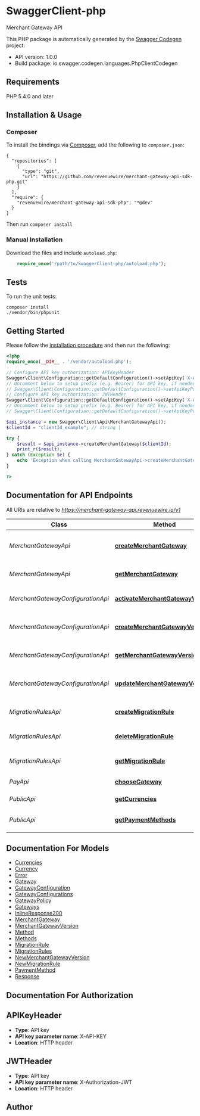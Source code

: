 # SwaggerClient-php
Merchant Gateway API

This PHP package is automatically generated by the [Swagger Codegen](https://github.com/swagger-api/swagger-codegen) project:

- API version: 1.0.0
- Build package: io.swagger.codegen.languages.PhpClientCodegen

## Requirements

PHP 5.4.0 and later

## Installation & Usage
### Composer

To install the bindings via [Composer](http://getcomposer.org/), add the following to `composer.json`:

```
{
  "repositories": [
    {
      "type": "git",
      "url": "https://github.com/revenuewire/merchant-gateway-api-sdk-php.git"
    }
  ],
  "require": {
    "revenuewire/merchant-gateway-api-sdk-php": "*@dev"
  }
}
```

Then run `composer install`

### Manual Installation

Download the files and include `autoload.php`:

```php
    require_once('/path/to/SwaggerClient-php/autoload.php');
```

## Tests

To run the unit tests:

```
composer install
./vendor/bin/phpunit
```

## Getting Started

Please follow the [installation procedure](#installation--usage) and then run the following:

```php
<?php
require_once(__DIR__ . '/vendor/autoload.php');

// Configure API key authorization: APIKeyHeader
Swagger\Client\Configuration::getDefaultConfiguration()->setApiKey('X-API-KEY', 'YOUR_API_KEY');
// Uncomment below to setup prefix (e.g. Bearer) for API key, if needed
// Swagger\Client\Configuration::getDefaultConfiguration()->setApiKeyPrefix('X-API-KEY', 'Bearer');
// Configure API key authorization: JWTHeader
Swagger\Client\Configuration::getDefaultConfiguration()->setApiKey('X-Authorization-JWT', 'YOUR_API_KEY');
// Uncomment below to setup prefix (e.g. Bearer) for API key, if needed
// Swagger\Client\Configuration::getDefaultConfiguration()->setApiKeyPrefix('X-Authorization-JWT', 'Bearer');

$api_instance = new Swagger\Client\Api\MerchantGatewayApi();
$clientId = "clientId_example"; // string | 

try {
    $result = $api_instance->createMerchantGateway($clientId);
    print_r($result);
} catch (Exception $e) {
    echo 'Exception when calling MerchantGatewayApi->createMerchantGateway: ', $e->getMessage(), PHP_EOL;
}

?>
```

## Documentation for API Endpoints

All URIs are relative to *https://merchant-gateway-api.revenuewire.io/v1*

Class | Method | HTTP request | Description
------------ | ------------- | ------------- | -------------
*MerchantGatewayApi* | [**createMerchantGateway**](docs/Api/MerchantGatewayApi.md#createmerchantgateway) | **POST** /merchants | create merchant gateway configuration
*MerchantGatewayApi* | [**getMerchantGateway**](docs/Api/MerchantGatewayApi.md#getmerchantgateway) | **GET** /merchants/{clientId} | get merchant gateway configuration
*MerchantGatewayConfigurationApi* | [**activateMerchantGatewayVersion**](docs/Api/MerchantGatewayConfigurationApi.md#activatemerchantgatewayversion) | **POST** /merchants/{clientId}/versions/{version}/activate | activate gateway version
*MerchantGatewayConfigurationApi* | [**createMerchantGatewayVersion**](docs/Api/MerchantGatewayConfigurationApi.md#createmerchantgatewayversion) | **POST** /merchants/{clientId}/versions | create a new gateway configuration version.
*MerchantGatewayConfigurationApi* | [**getMerchantGatewayVersion**](docs/Api/MerchantGatewayConfigurationApi.md#getmerchantgatewayversion) | **GET** /merchants/{clientId}/versions/{version} | get gateway version detail
*MerchantGatewayConfigurationApi* | [**updateMerchantGatewayVersion**](docs/Api/MerchantGatewayConfigurationApi.md#updatemerchantgatewayversion) | **PUT** /merchants/{clientId}/versions/{version} | update gateway version detail
*MigrationRulesApi* | [**createMigrationRule**](docs/Api/MigrationRulesApi.md#createmigrationrule) | **POST** /merchants/{clientId}/migration-rules | Create migration rule
*MigrationRulesApi* | [**deleteMigrationRule**](docs/Api/MigrationRulesApi.md#deletemigrationrule) | **DELETE** /merchants/{clientId}/migration-rules/{ruleId} | Delete migration rule
*MigrationRulesApi* | [**getMigrationRule**](docs/Api/MigrationRulesApi.md#getmigrationrule) | **GET** /merchants/{clientId}/migration-rules/{ruleId} | Get migration rule
*PayApi* | [**chooseGateway**](docs/Api/PayApi.md#choosegateway) | **GET** /merchants/{clientId}/choose-gateway | Choose a gateway
*PublicApi* | [**getCurrencies**](docs/Api/PublicApi.md#getcurrencies) | **GET** /merchants/{clientId}/currencies | get list of currencies
*PublicApi* | [**getPaymentMethods**](docs/Api/PublicApi.md#getpaymentmethods) | **GET** /merchants/{clientId}/payment-methods | get list of payment methods


## Documentation For Models

 - [Currencies](docs/Model/Currencies.md)
 - [Currency](docs/Model/Currency.md)
 - [Error](docs/Model/Error.md)
 - [Gateway](docs/Model/Gateway.md)
 - [GatewayConfiguration](docs/Model/GatewayConfiguration.md)
 - [GatewayConfigurations](docs/Model/GatewayConfigurations.md)
 - [GatewayPolicy](docs/Model/GatewayPolicy.md)
 - [Gateways](docs/Model/Gateways.md)
 - [InlineResponse200](docs/Model/InlineResponse200.md)
 - [MerchantGateway](docs/Model/MerchantGateway.md)
 - [MerchantGatewayVersion](docs/Model/MerchantGatewayVersion.md)
 - [Method](docs/Model/Method.md)
 - [Methods](docs/Model/Methods.md)
 - [MigrationRule](docs/Model/MigrationRule.md)
 - [MigrationRules](docs/Model/MigrationRules.md)
 - [NewMerchantGatewayVersion](docs/Model/NewMerchantGatewayVersion.md)
 - [NewMigrationRule](docs/Model/NewMigrationRule.md)
 - [PaymentMethod](docs/Model/PaymentMethod.md)
 - [Response](docs/Model/Response.md)


## Documentation For Authorization


## APIKeyHeader

- **Type**: API key
- **API key parameter name**: X-API-KEY
- **Location**: HTTP header

## JWTHeader

- **Type**: API key
- **API key parameter name**: X-Authorization-JWT
- **Location**: HTTP header


## Author




